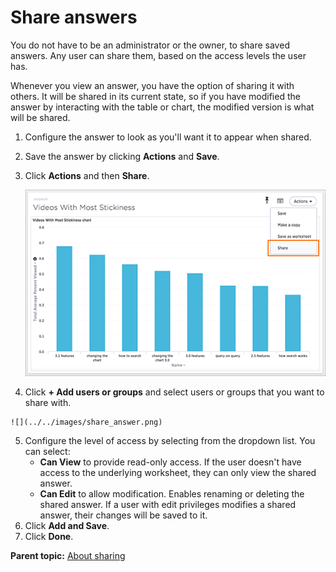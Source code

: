 # Share answers

You do not have to be an administrator or the owner, to share saved answers. Any user can share them, based on the access levels the user has.

Whenever you view an answer, you have the option of sharing it with others. It will be shared in its current state, so if you have modified the answer by interacting with the table or chart, the modified version is what will be shared.

1.   Configure the answer to look as you'll want it to appear when shared. 
2.   Save the answer by clicking **Actions** and **Save**. 
3.   Click **Actions** and then **Share**. 

     ![](../../images/share_with.png)

4.   Click **+ Add users or groups** and select users or groups that you want to share with. 

    ![](../../images/share_answer.png)

5. Configure the level of access by selecting from the dropdown list. You can select: 
    -   **Can View** to provide read-only access. If the user doesn't have access to the underlying worksheet, they can only view the shared answer.
    -   **Can Edit** to allow modification. Enables renaming or deleting the shared answer. If a user with edit privileges modifies a shared answer, their changes will be saved to it.
6.   Click **Add and Save**. 
7. Click **Done**. 

**Parent topic:** [About sharing](../../pages/end_user_guide/data_view/sharing_for_end_users.html)

